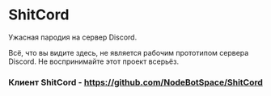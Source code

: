 # ShitCord
Ужасная пародия на сервер Discord.

Всё, что вы видите здесь, не является рабочим прототипом сервера Discord. Не воспринимайте этот проект всерьёз.
### Клиент ShitCord - https://github.com/NodeBotSpace/ShitCord